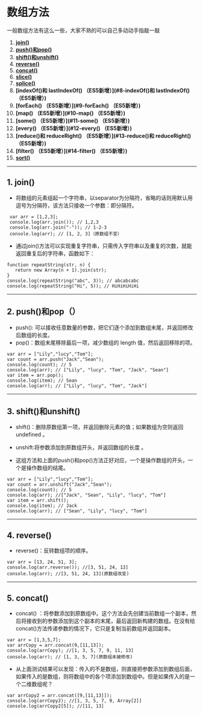 # 数组方法

一般数组方法有这么一些，大家不熟的可以自己多动动手指敲一敲

1. **[join()](#1-join())**
2. **[push()和pop()](#2-push()和pop())**
3. **[shift()和unshift()](#3-shift()和unshift())**
4. **[reverse()](#4-reverse())**
5. **[concat()](#5-concat())**
6. **[slice()](#6-slice())**
7. **[splice()](#7-splice())**
8. **[indexOf()和 lastIndexOf() （ES5新增）](#8-indexOf()和 lastIndexOf() （ES5新增）)**
9. **[forEach() （ES5新增）](#9-forEach() （ES5新增）)**
10. **[map() （ES5新增）](#10-map() （ES5新增）)**
11. **[some() （ES5新增）](#11-some() （ES5新增）)**
12. **[every() （ES5新增）](#12-every() （ES5新增）)**
13. **[reduce()和 reduceRight() （ES5新增）](#13-reduce()和 reduceRight() （ES5新增）)**
14. **[filter() （ES5新增）](#14-filter() （ES5新增）)**
15. **[sort()](#15-sort())**
---

## 1. join()
* 将数组的元素组起一个字符串，以separator为分隔符，省略的话则用默认用逗号为分隔符，该方法只接收一个参数：即分隔符。
```
 var arr = [1,2,3];
 console.log(arr.join()); // 1,2,3
 console.log(arr.join("-")); // 1-2-3
 console.log(arr); // [1, 2, 3]（原数组不变）
 ```
* 通过join()方法可以实现重复字符串，只需传入字符串以及重复的次数，就能返回重复后的字符串，函数如下：
```
function repeatString(str, n) {
   return new Array(n + 1).join(str);
}
console.log(repeatString("abc", 3)); // abcabcabc
console.log(repeatString("Hi", 5)); // HiHiHiHiHi
```
 ---
 
## 2. push()和pop（）
* push(): 可以接收任意数量的参数，把它们逐个添加到数组末尾，并返回修改后数组的长度。 
* pop()：数组末尾移除最后一项，减少数组的 length 值，然后返回移除的项。
```
var arr = ["Lily","lucy","Tom"];
var count = arr.push("Jack","Sean");
console.log(count); // 5
console.log(arr); // ["Lily", "lucy", "Tom", "Jack", "Sean"]
var item = arr.pop();
console.log(item); // Sean
console.log(arr); // ["Lily", "lucy", "Tom", "Jack"]
```
---

## 3. shift()和unshift()
* shift()：删除原数组第一项，并返回删除元素的值；如果数组为空则返回undefined 。 
* unshift:将参数添加到原数组开头，并返回数组的长度 。

* 这组方法和上面的push()和pop()方法正好对应，一个是操作数组的开头，一个是操作数组的结尾。
```
var arr = ["Lily","lucy","Tom"];
var count = arr.unshift("Jack","Sean");
console.log(count); // 5
console.log(arr); //["Jack", "Sean", "Lily", "lucy", "Tom"]
var item = arr.shift();
console.log(item); // Jack
console.log(arr); // ["Sean", "Lily", "lucy", "Tom"]
```
---
## 4. reverse()
* reverse()：反转数组项的顺序。
```
var arr = [13, 24, 51, 3];
console.log(arr.reverse()); //[3, 51, 24, 13]
console.log(arr); //[3, 51, 24, 13](原数组改变)
```
---
## 5. concat()
* concat() ：将参数添加到原数组中。这个方法会先创建当前数组一个副本，然后将接收到的参数添加到这个副本的末尾，最后返回新构建的数组。在没有给 concat()方法传递参数的情况下，它只是复制当前数组并返回副本。
```
var arr = [1,3,5,7];
var arrCopy = arr.concat(9,[11,13]);
console.log(arrCopy); //[1, 3, 5, 7, 9, 11, 13]
console.log(arr); // [1, 3, 5, 7](原数组未被修改)
```
* 从上面测试结果可以发现：传入的不是数组，则直接把参数添加到数组后面，如果传入的是数组，则将数组中的各个项添加到数组中。但是如果传入的是一个二维数组呢？
```
var arrCopy2 = arr.concat([9,[11,13]]);
console.log(arrCopy2); //[1, 3, 5, 7, 9, Array[2]]
console.log(arrCopy2[5]); //[11, 13]
```


